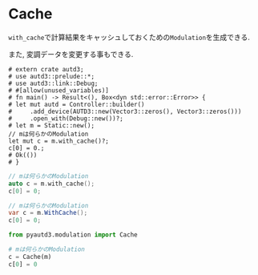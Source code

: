 # Cache

`with_cache`で計算結果をキャッシュしておくための`Modulation`を生成できる.

また, 変調データを変更する事もできる.

```rust,edition2021
# extern crate autd3;
# use autd3::prelude::*;
# use autd3::link::Debug;
# #[allow(unused_variables)]
# fn main() -> Result<(), Box<dyn std::error::Error>> {
# let mut autd = Controller::builder()
#     .add_device(AUTD3::new(Vector3::zeros(), Vector3::zeros()))
#     .open_with(Debug::new())?;
# let m = Static::new();
// mは何らかのModulation
let mut c = m.with_cache()?;
c[0] = 0.;
# Ok(())
# }
```

```cpp
// mは何らかのModulation
auto c = m.with_cache();
c[0] = 0;
```

```cs
// mは何らかのModulation
var c = m.WithCache();
c[0] = 0;
```

```python
from pyautd3.modulation import Cache

# mは何らかのModulation
c = Cache(m)
c[0] = 0
```
